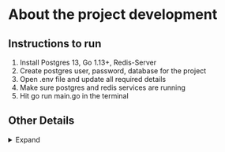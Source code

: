 

# About the project development

## Instructions to run

1. Install Postgres 13, Go 1.13+, Redis-Server
2. Create postgres user, password, database for the project
3. Open .env file and update all required details
4. Make sure postgres and redis services are running
5. Hit go run main.go in the terminal

## Other Details

<details> <summary>Expand</summary>

> Some parts forked from @mindinvertory under MIT License

## Short definitions of packages and modules used

-   gorm : It is the ORM library in Go which provides user friendly functions to interact with database. It supports features like ORM, Associations, Hooks, Preloading, Transaction, Auto Migration, Logger etc.
-   gin : Gin is a web framework for Go language. Here gin is used for increase performance and productivity.
-   godotenv : Basically used for load env variables from .env file.
-   fresh : It is a live reloader for go-lang, handy for developers when making frequent changes to the code.

## Current Working Directory

The root directory of this repository is named `teastore` having the following path:

`$GOPATH/src/github.com/<username>/teaStore/`

## Running the project

If you have [Fresh](https://github.com/gravityblast/fresh) installed, simple type `fresh` in console, else `go run main.go`.

To get rid of the debugger warning logs, set mode to `release` in the `.env` file

## Components used generally

### 1. Api helpers

Basically contains the helper functions used in returning api responses, HTTP status codes, default messages etc.

### 2. Controllers

Contains handler functions for particular route to be called when an api is called.

### 3. Helpers

Contains helper functions used in all apis

### 4. Middlewares

Middleware to be used for the project

### 5. Models

Database tables to be used as models struct

### 6. Resources

Resources contains all structures other than models which can be used as responses

### 7. Routers

Resources define the routes for your project

### 8. Seeder

It is optional, but if you want to insert lots of dummy records in your database, then you can use seeder.

### 9. Services

All the core apis for your projects should be within services.

### 10. Storage

It is generally for storage purpose.

### 11. Templates

Contains the HTML templates used in your project

### 12. .env

Contains environment variables.

</details>